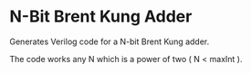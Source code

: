 # N-Bit Brent Kung Adder

Generates Verilog code for a N-bit Brent Kung adder.

The code works any N which is a power of two ( N < maxInt ).

